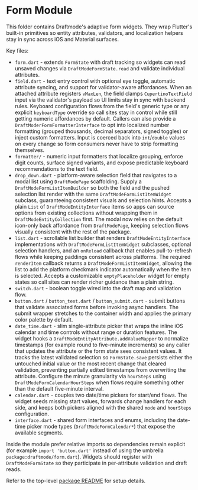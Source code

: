 # Form Module

This folder contains Draftmode's adaptive form widgets. They wrap Flutter's
built-in primitives so entity attributes, validators, and localization helpers
stay in sync across iOS and Material surfaces.

Key files:

- `form.dart` - extends `FormState` with draft tracking so widgets can read
  unsaved changes via `DraftModeFormState.read` and validate individual
  attributes.
- `field.dart` - text entry control with optional eye toggle, automatic
  attribute syncing, and support for validator-aware affordances. When an
  attached attribute registers `vMaxLen`, the field clamps `CupertinoTextField`
  input via the validator's payload so UI limits stay in sync with backend
  rules. Keyboard configuration flows from the field's generic type or any
  explicit `keyboardType` override so call sites stay in control while still
  getting numeric affordances by default. Callers
  can also provide a `DraftModerFormFormatterInterface` to opt into localized
  number formatting (grouped thousands, decimal separators, signed toggles) or
  inject custom formatters. Input is coerced back into `int`/`double` values on
  every change so form consumers never have to strip formatting themselves.
- `formatter/` - numeric input formatters that localize grouping, enforce digit
  counts, surface signed variants, and expose predictable keyboard
  recommendations to the text field.
- `drop_down.dart` - platform-aware selection field that navigates to a modal
  list using `DraftModePage` scaffolding. Supply a
  `DraftModeFormListItemBuilder` so both the field and the pushed selection list
  render with the same `DraftModeFormListItemWidget` subclass, guaranteeing
  consistent visuals and selection hints. Accepts a plain `List` of
  `DraftModeEntityInterface` items so apps can source options from existing
  collections without wrapping them in `DraftModeEntityCollection` first. The
  modal now relies on the default icon-only back affordance from
  `DraftModePage`, keeping selection flows visually consistent with the rest of
  the package.
- `list.dart` - scrollable list builder that renders
  `DraftModeEntityInterface` implementations with `DraftModeFormListItemWidget`
  subclasses, optional selection handlers, and an `onReload` callback that
  enables pull-to-refresh flows while keeping paddings consistent across
  platforms. The required `renderItem` callback returns a
  `DraftModeFormListItemWidget`, allowing the list to add the platform
  checkmark indicator automatically when the item is selected. Accepts a
  customizable `emptyPlaceholder` widget for empty states so call sites can
  render richer guidance than a plain string.
- `switch.dart` - boolean toggle wired into the draft map and validation flow.
- `button.dart` / `button_text.dart` / `button_submit.dart` - submit buttons
  that validate associated forms before invoking async handlers. The submit
  wrapper stretches to the container width and applies the primary color
  palette by default.
- `date_time.dart` - slim single-attribute picker that wraps the inline iOS
  calendar and time controls without range or duration features. The widget
  hooks a `DraftModeEntityAttribute.addValueMapper` to normalize timestamps (for
  example round to five-minute increments) so any caller that updates the
  attribute or the form state sees consistent values. It tracks the latest
  validated selection so `FormState.save` persists either the untouched initial
  value or the most recent change that cleared validation, preventing partially
  edited timestamps from overwriting the attribute. Configure the minute
  granularity via `hourSteps` using `DraftModeFormCalendarHourSteps` when flows
  require something other than the default five-minute interval.
- `calendar.dart` - couples two date/time pickers for start/end flows. The
  widget seeds missing start values, forwards change handlers for each side,
  and keeps both pickers aligned with the shared `mode` and `hourSteps`
  configuration.
- `interface.dart` - shared form interfaces and enums, including the date-time
  picker mode types (`DraftModeFormCalendar*`) that expose the available
  segments.

Inside the module prefer relative imports so dependencies remain explicit (for
example `import 'button.dart'` instead of using the umbrella
`package:draftmode/form.dart`). Widgets should register with
`DraftModeFormState` so they participate in per-attribute validation and draft
reads.

Refer to the top-level [package README](../../README.md) for setup details.
